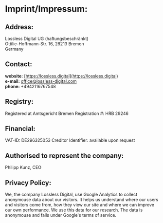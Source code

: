# Imprint/Impressum:

## Address:

Lossless Digital UG (haftungsbeschränkt)  
Ottilie-Hoffmann-Str. 16, 28213 Bremen  
Germany

## Contact:

**website:** [https://lossless.digital](https://lossless.digital)  
**e-mail:** office@lossless-digital.com  
**phone:** +4942116767548

## Registry:
Registered at Amtsgericht Bremen
Registration #: HRB 29246

## Financial:
VAT-ID: DE296325053
Creditor Identifier: available upon request

## Authorised to represent the company:
Philipp Kunz, CEO

## Privacy Policy:
We, the company Lossless Digital, use Google Analytics to collect anonymouse data about our visitors.
It helps us understand where our users and visitors come from, how they view our site and where we can improve our own performance.
We use this data for our research. The data is anonymouse and falls under Google's terms of service.